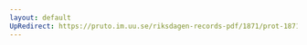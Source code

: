 ```yaml
---
layout: default
UpRedirect: https://pruto.im.uu.se/riksdagen-records-pdf/1871/prot-1871--ak--301/prot-1871--ak--301_009.pdf
---
```

